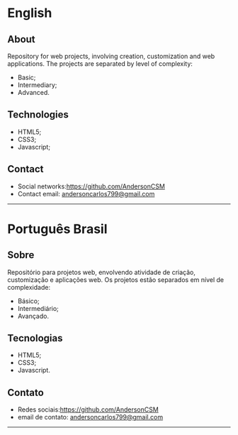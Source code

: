 # English
## About
Repository for web projects, involving creation, customization and web applications.
The projects are separated by level of complexity:
- Basic;
- Intermediary;
- Advanced.

## Technologies
- HTML5;
- CSS3;
- Javascript;

## Contact
- Social networks:https://github.com/AndersonCSM
- Contact email: andersoncarlos799@gmail.com

---
# Português Brasil
## Sobre
Repositório para projetos web, envolvendo atividade de criação, customização e aplicações web.
Os projetos estão separados em nível de complexidade:
- Básico;
- Intermediário;
- Avançado.

## Tecnologias
- HTML5;
- CSS3;
- Javascript.

## Contato
- Redes sociais:https://github.com/AndersonCSM
- email de contato: andersoncarlos799@gmail.com

---
